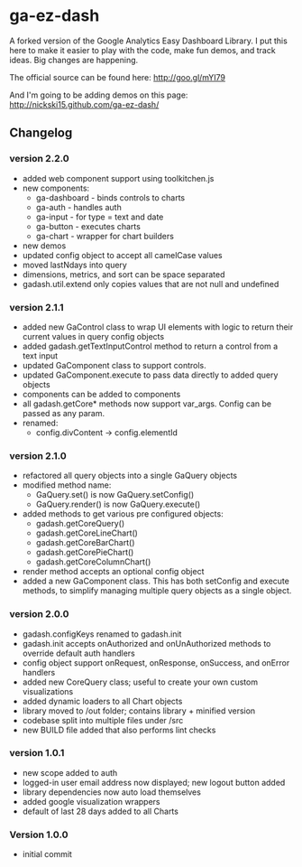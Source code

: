 ga-ez-dash
==========

A forked version of the Google Analytics Easy Dashboard Library.
I put this here to make it easier to play with the code, make fun demos, and track ideas. Big changes are happening.

The official source can be found here: http://goo.gl/mYI79

And I'm going to be adding demos on this page: http://nickski15.github.com/ga-ez-dash/



Changelog
---------

### version 2.2.0
- added web component support using toolkitchen.js
- new components:
  - ga-dashboard - binds controls to charts
  - ga-auth - handles auth
  - ga-input - for type = text and date
  - ga-button - executes charts
  - ga-chart - wrapper for chart builders
- new demos
- updated config object to accept all camelCase values
- moved lastNdays into query
- dimensions, metrics, and sort can be space separated
- gadash.util.extend only copies values that are not null and undefined


### version 2.1.1
- added new GaControl class to wrap UI elements with logic to return their
  current values in query config objects
- added gadash.getTextInputControl method to return a control from a text input
- updated GaComponent class to support controls.
- updated GaComponent.execute to pass data directly to added query objects
- components can be added to components
- all gadash.getCore* methods now support var_args. Config can be passed as any param.
- renamed:
  - config.divContent -> config.elementId


### version 2.1.0
- refactored all query objects into a single GaQuery objects
- modified method name:
  - GaQuery.set() is now GaQuery.setConfig()
  - GaQuery.render() is now GaQuery.execute()
- added methods to get various pre configured objects:
  - gadash.getCoreQuery()
  - gadash.getCoreLineChart()
  - gadash.getCoreBarChart()
  - gadash.getCorePieChart()
  - gadash.getCoreColumnChart()
- render method accepts an optional config object
- added a new GaComponent class. This has both setConfig and execute methods,
  to simplify managing multiple query objects as a single object.


### version 2.0.0
- gadash.configKeys renamed to gadash.init
- gadash.init accepts onAuthorized and onUnAuthorized methods to override
  default auth handlers
- config object support onRequest, onResponse, onSuccess, and onError handlers
- added new CoreQuery class; useful to create your own custom visualizations
- added dynamic loaders to all Chart objects
- library moved to /out folder; contains library + minified version
- codebase split into multiple files under /src
- new BUILD file added that also performs lint checks


### version 1.0.1
- new scope added to auth
- logged-in user email address now displayed; new logout button added
- library dependencies now auto load themselves
- added google visualization wrappers
- default of last 28 days added to all Charts


### Version 1.0.0
- initial commit

